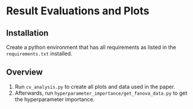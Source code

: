 # Result Evaluations and Plots

## Installation

Create a python environment that has all requirements as listed in the `requirements.txt` installed.

## Overview

1. Run `cv_analysis.py` to create all plots and data used in the paper.
2. Afterwards, run `hyperparameter_importance/get_fanova_data.py` to get the hyperparameter importance.  